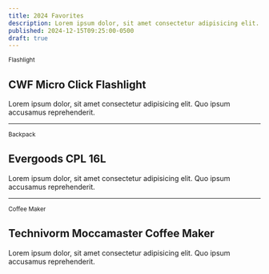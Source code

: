```yaml
---
title: 2024 Favorites
description: Lorem ipsum dolor, sit amet consectetur adipisicing elit. Quo ipsum accusamus reprehenderit.
published: 2024-12-15T09:25:00-0500
draft: true
---
```


<small>Flashlight</small>

## CWF Micro Click Flashlight

Lorem ipsum dolor, sit amet consectetur adipisicing elit. Quo ipsum accusamus reprehenderit.

---

<small>Backpack</small>

## Evergoods CPL 16L

Lorem ipsum dolor, sit amet consectetur adipisicing elit. Quo ipsum accusamus reprehenderit.

---

<small>Coffee Maker</small>

## Technivorm Moccamaster Coffee Maker

Lorem ipsum dolor, sit amet consectetur adipisicing elit. Quo ipsum accusamus reprehenderit.
